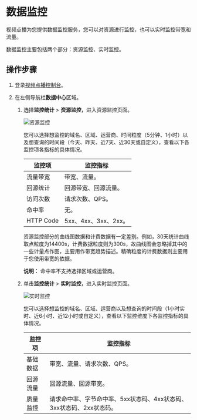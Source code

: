 # 数据监控

视频点播为您提供数据监控服务，您可以对资源进行监控，也可以实时监控带宽和流量。

数据监控主要包括两个部分：资源监控、实时监控。

## 操作步骤

1.  登录[视频点播控制台](https://vod.console.aliyun.com/)。

2.  在左侧导航栏**数据中心**区域。

    1.  选择**监控统计** \> **资源监控**，进入资源监控页面。

        ![资源监控](https://static-aliyun-doc.oss-accelerate.aliyuncs.com/assets/img/zh-CN/9095454061/p179378.png)

        您可以选择想监控的域名、区域、运营商、时间粒度（5分钟、1小时）以及想查询的时间段（今天、昨天、近7天、近30天或自定义），查看以下各监控项各指标的具体情况。

        |监控项|监控指标|
        |---|----|
        |流量带宽|带宽、流量。|
        |回源统计|回源带宽、回源流量。|
        |访问次数|请求次数、QPS。|
        |命中率|无。|
        |HTTP Code|5xx、4xx、3xx、2xx。|

        资源监控部分的曲线图数据和计费数据有一定差别。例如，30天统计曲线取点粒度为14400s，计费数据粒度则为300s，故曲线图会忽略掉其中的一些计量点作图，主要用作带宽趋势描述。精确粒度的计费数据则主要用于您使用带宽的依据。

        **说明：** 命中率不支持选择区域或运营商。

    2.  单击**监控统计** \> **实时监控**，进入实时监控页面。

        ![实时监控](https://static-aliyun-doc.oss-accelerate.aliyuncs.com/assets/img/zh-CN/9095454061/p179386.png)

        您可以选择想监控的域名、区域、运营商以及想查询的时间段（1小时实时、近6小时、近12小时或自定义），查看以下监控维度下各监控指标的具体情况。

        |监控项|监控指标|
        |---|----|
        |基础数据|带宽、流量、请求次数、QPS。|
        |回源流量|回源流量、回源带宽。|
        |质量监控|请求命中率、字节命中率、5xx状态码、4xx状态码、3xx状态码、2xx状态码。|


